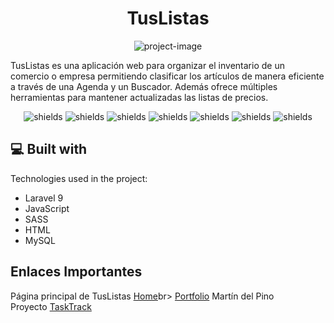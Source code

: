 <h1 align="center" id="title">TusListas</h1>

<p align="center"><img src="https://socialify.git.ci/dellpinos/tusListas/image?language=1&amp;name=1&amp;owner=1&amp;pattern=Circuit%20Board&amp;theme=Dark" alt="project-image"></p>

<p id="description">TusListas es una aplicación web para organizar el inventario de un comercio o empresa permitiendo clasificar los artículos de manera eficiente a través de una Agenda y un Buscador. Además ofrece múltiples herramientas para mantener actualizadas las listas de precios.</p>

<div class="bandages">
<p align="center"><img src="https://img.shields.io/badge/MVC-red" alt="shields">  <img src="https://img.shields.io/badge/Supported-Docker-blue" alt="shields">  <img src="https://img.shields.io/badge/SweetAlert2-pink" alt="shields">  <img src="https://img.shields.io/badge/Swiper-blue" alt="shields">  <img src="https://img.shields.io/badge/NGINX-black" alt="shields">  <img src="https://img.shields.io/badge/FontAwesome-green" alt="shields">  <img src="https://img.shields.io/badge/Rest_API-orange" alt="shields"></p>
</div>



  
<h2>💻 Built with</h2>

Technologies used in the project:

*   Laravel 9
*   JavaScript
*   SASS
*   HTML
*   MySQL

<h2>Enlaces Importantes</h2>
<p>Página principal de TusListas <a href="https://tuslistas.dellpinos.com">Home</a>br>
<a href="https://dellpinos.com"> Portfolio</a> Martín del Pino<br>
Proyecto <a href="https://tasktrack.dellpinos.com"> TaskTrack</a></p>

